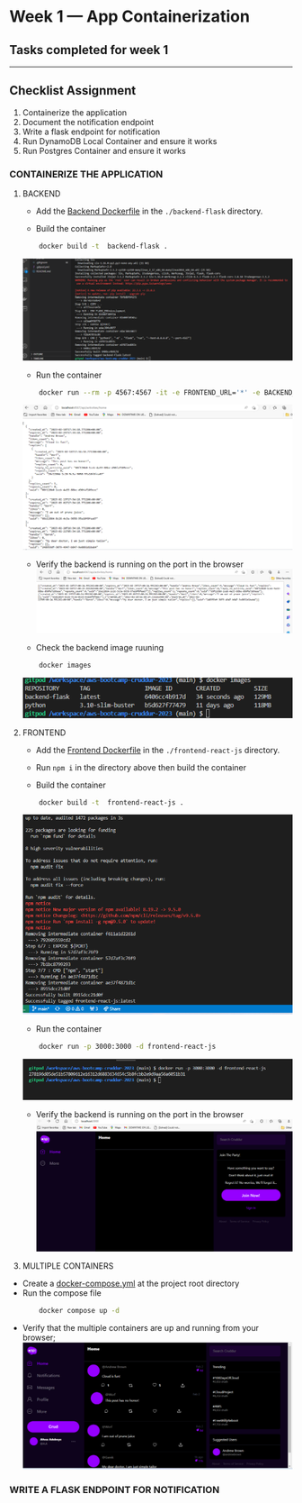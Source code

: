 # Week 1 — App Containerization
## Tasks completed for week 1
***
## Checklist Assignment 
1. Containerize the application
2.  Document the notification endpoint
3.  Write a flask endpoint for notification
4.  Run DynamoDB Local Container and ensure it works
5.  Run Postgres Container and ensure it works
### CONTAINERIZE THE APPLICATION 
1. BACKEND
    * Add the [Backend Dockerfile](../backend-flask/Dockerfile) in the `./backend-flask` directory.

    * Build the container 
    ```sh
        docker build -t  backend-flask .
    ```
    ![img](/_docs/assets/img1/built%20backend%20image.png)
    * Run the container
    ```sh
        docker run --rm -p 4567:4567 -it -e FRONTEND_URL='*' -e BACKEND_URL='*' backend-flask
    ```
    ![img](/_docs/assets/img1/dockerized%20backend%20running.png)

    * Verify the backend is running on the port in the browser
    ![img](/_docs/assets/img1/backend%20localhost.png)

    * Check the backend image ruuning
    ```sh
        docker images
    ```
    ![img](/_docs/assets/img1/backend-image.png)

 2. FRONTEND
    * Add the [Frontend Dockerfile](../frontend-react-js/Dockerfile) in the `./frontend-react-js` directory.

    * Run `npm i` in the directory above then build the container

    * Build the container 
    ```sh
        docker build -t  frontend-react-js .
    ```
    ![img](/_docs/assets/img1/build-frontend-container.png)
    * Run the container
    ```sh
        docker run -p 3000:3000 -d frontend-react-js
    ```
    ![img](/_docs/assets/img1/running%20frontend.png)
    * Verify the backend is running on the port in the browser
    ![img](/_docs/assets/img1/frontend%20running.png)

3. MULTIPLE CONTAINERS
* Create a [docker-compose.yml](../docker-compose.yml) at the project root directory
* Run the compose file
    ```sh
        docker compose up -d
    ```
* Verify that the multiple containers are up and running from your browser;
![img](/_docs/assets/img1/signed%20in%20to%20the%20cruddr.png)

### WRITE A FLASK ENDPOINT FOR NOTIFICATION 
